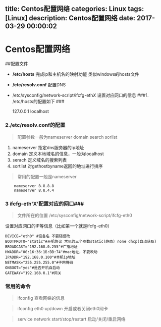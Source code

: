 title: Centos配置网络
categories: Linux
tags: [Linux]
description: Centos配置网络
date: 2017-03-29 00:00:02 
---

# Centos配置网络
##配置文件


-  **/etc/hosts** 完成ip和主机名的映射功能 类似windows的hosts文件

- **/etc/resolv.conf** 配置DNS

<!--more-->

- /etc/sysconfig/network-script/ifcfg-eth*X* 设置对应网口的信息 
###1. /etc/hosts的配置如下 ###

	 127.0.0.1   localhost
### 2./etc/resolv.conf的配置 ###

> 配置参数一般为nameserver domain search sorlist


1. nameserver 指定dns服务器的ip地址
2. domain 定义本地域名的信息，一般为localhost
3. serach 定义域名的搜索列表
4. sortlist 对gethostbyname返回的地址进行排序


> 常用的配置一般是nameserver


		nameserver 8.8.8.8
		nameserver 8.8.4.4


### 3 ifcfg-eth'X'配置对应的网口###

> 文件所在的位置 /etc/sysconfig/network-script/ifcfg-eth0


设置对应网口的IP等信息（比如第一个就是ifcfg-eth0）

	DEVICE="eth0" #设备名 不要随便改
	BOOTPROTO="static"#开机协议 常见的三个参数static(静态) none dhcp(自动获取)
	BROADCAST="192.168.0.255"#广播地址
	HWADDR="00:16:36:1B:BB:74"#mac地址，不要改动
	IPADDR="192.168.0.100"#本机ip地址
	NETMASK="255.255.255.0"#子网掩码
	ONBOOT="yes"#是否开机自启动
	GATEWAY="192.168.0.1"#网关

### 常用的命令 ###


> ifconfig 查看网络的信息

> ifconfig eth0 up/down 开启或者关闭eth0网卡

> service network start/stop/restart 启动/关闭/重启网络

